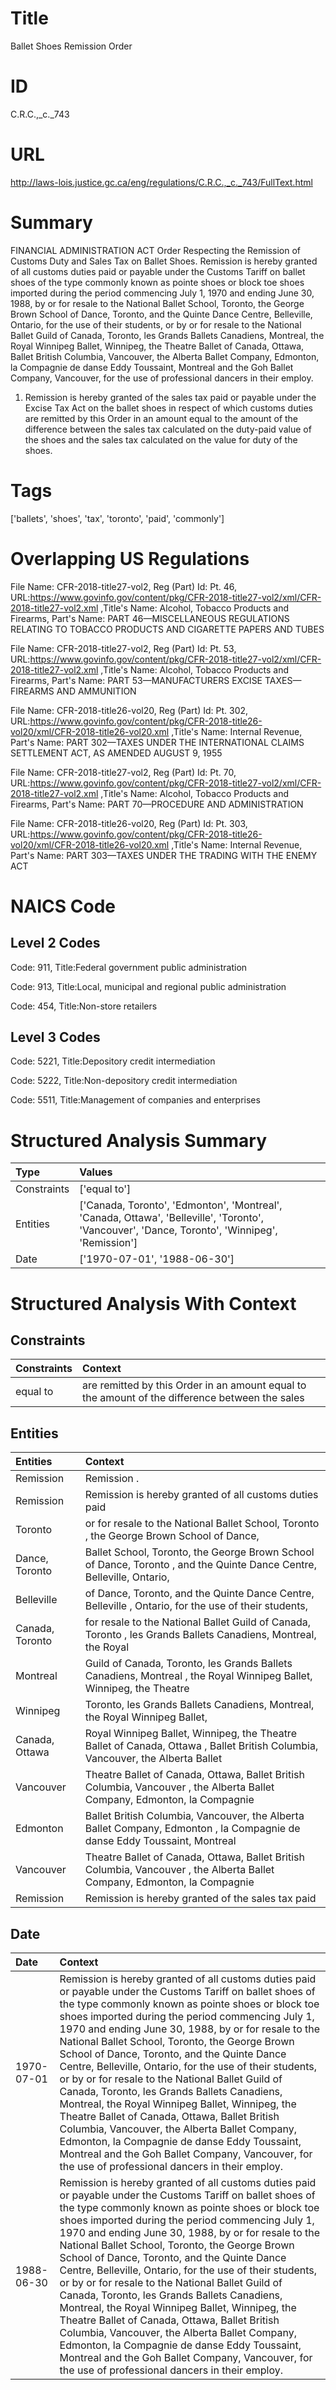 # Title
Ballet Shoes Remission Order


# ID
C.R.C.,_c._743

# URL
http://laws-lois.justice.gc.ca/eng/regulations/C.R.C.,_c._743/FullText.html


# Summary
FINANCIAL ADMINISTRATION ACT Order Respecting the Remission of Customs Duty and Sales Tax on Ballet Shoes.
Remission is hereby granted of all customs duties paid or payable under the  Customs Tariff  on ballet shoes of the type commonly known as pointe shoes or block toe shoes imported during the period commencing July 1, 1970 and ending June 30, 1988, by or for resale to the National Ballet School, Toronto, the George Brown School of Dance, Toronto, and the Quinte Dance Centre, Belleville, Ontario, for the use of their students, or by or for resale to the National Ballet Guild of Canada, Toronto, les Grands Ballets Canadiens, Montreal, the Royal Winnipeg Ballet, Winnipeg, the Theatre Ballet of Canada, Ottawa, Ballet British Columbia, Vancouver, the Alberta Ballet Company, Edmonton, la Compagnie de danse Eddy Toussaint, Montreal and the Goh Ballet Company, Vancouver, for the use of professional dancers in their employ.
1. Remission is hereby granted of the sales tax paid or payable under the  Excise Tax Act  on the ballet shoes in respect of which customs duties are remitted by this Order in an amount equal to the amount of the difference between the sales tax calculated on the duty-paid value of the shoes and the sales tax calculated on the value for duty of the shoes.


# Tags
['ballets', 'shoes', 'tax', 'toronto', 'paid', 'commonly']


# Overlapping US Regulations
File Name: CFR-2018-title27-vol2, Reg (Part) Id: Pt. 46, URL:https://www.govinfo.gov/content/pkg/CFR-2018-title27-vol2/xml/CFR-2018-title27-vol2.xml
,Title's Name: Alcohol, Tobacco Products and Firearms, Part's Name: PART 46—MISCELLANEOUS REGULATIONS RELATING TO TOBACCO PRODUCTS AND CIGARETTE PAPERS AND TUBES

File Name: CFR-2018-title27-vol2, Reg (Part) Id: Pt. 53, URL:https://www.govinfo.gov/content/pkg/CFR-2018-title27-vol2/xml/CFR-2018-title27-vol2.xml
,Title's Name: Alcohol, Tobacco Products and Firearms, Part's Name: PART 53—MANUFACTURERS EXCISE TAXES—FIREARMS AND AMMUNITION

File Name: CFR-2018-title26-vol20, Reg (Part) Id: Pt. 302, URL:https://www.govinfo.gov/content/pkg/CFR-2018-title26-vol20/xml/CFR-2018-title26-vol20.xml
,Title's Name: Internal Revenue, Part's Name: PART 302—TAXES UNDER THE INTERNATIONAL CLAIMS SETTLEMENT ACT, AS AMENDED AUGUST 9, 1955

File Name: CFR-2018-title27-vol2, Reg (Part) Id: Pt. 70, URL:https://www.govinfo.gov/content/pkg/CFR-2018-title27-vol2/xml/CFR-2018-title27-vol2.xml
,Title's Name: Alcohol, Tobacco Products and Firearms, Part's Name: PART 70—PROCEDURE AND ADMINISTRATION

File Name: CFR-2018-title26-vol20, Reg (Part) Id: Pt. 303, URL:https://www.govinfo.gov/content/pkg/CFR-2018-title26-vol20/xml/CFR-2018-title26-vol20.xml
,Title's Name: Internal Revenue, Part's Name: PART 303—TAXES UNDER THE TRADING WITH THE ENEMY ACT




# NAICS Code
## Level 2 Codes
Code: 911, Title:Federal government public administration

Code: 913, Title:Local, municipal and regional public administration

Code: 454, Title:Non-store retailers




## Level 3 Codes
Code: 5221, Title:Depository credit intermediation

Code: 5222, Title:Non-depository credit intermediation

Code: 5511, Title:Management of companies and enterprises







# Structured Analysis Summary
| Type        | Values                                                                                                                                         |
|:------------|:-----------------------------------------------------------------------------------------------------------------------------------------------|
| Constraints | ['equal to']                                                                                                                                   |
| Entities    | ['Canada, Toronto', 'Edmonton', 'Montreal', 'Canada, Ottawa', 'Belleville', 'Toronto', 'Vancouver', 'Dance, Toronto', 'Winnipeg', 'Remission'] |
| Date        | ['1970-07-01', '1988-06-30']                                                                                                                   |


# Structured Analysis With Context
 


## Constraints
| Constraints   | Context                                                                                         |
|:--------------|:------------------------------------------------------------------------------------------------|
| equal to      | are remitted by this Order in an amount equal to the amount of the difference between the sales |


## Entities
| Entities        | Context                                                                                                                        |
|:----------------|:-------------------------------------------------------------------------------------------------------------------------------|
| Remission       | Remission .                                                                                                                    |
| Remission       | Remission is hereby granted of all customs duties paid                                                                         |
| Toronto         | or for resale to the National Ballet School, Toronto , the George Brown School of Dance,                                       |
| Dance, Toronto  | Ballet School, Toronto, the George Brown School of Dance, Toronto , and the Quinte Dance Centre, Belleville, Ontario,          |
| Belleville      | of Dance, Toronto, and the Quinte Dance Centre, Belleville , Ontario, for the use of their students,                           |
| Canada, Toronto | for resale to the National Ballet Guild of Canada, Toronto , les Grands Ballets Canadiens, Montreal, the Royal                 |
| Montreal        | Guild of Canada, Toronto, les Grands Ballets Canadiens, Montreal , the Royal Winnipeg Ballet, Winnipeg, the Theatre            |
| Winnipeg        | Toronto, les Grands Ballets Canadiens, Montreal, the Royal Winnipeg  Ballet,                                                   |
| Canada, Ottawa  | Royal Winnipeg Ballet, Winnipeg, the Theatre Ballet of Canada, Ottawa , Ballet British Columbia, Vancouver, the Alberta Ballet |
| Vancouver       | Theatre Ballet of Canada, Ottawa, Ballet British Columbia, Vancouver , the Alberta Ballet Company, Edmonton, la Compagnie      |
| Edmonton        | Ballet British Columbia, Vancouver, the Alberta Ballet Company, Edmonton , la Compagnie de danse Eddy Toussaint, Montreal      |
| Vancouver       | Theatre Ballet of Canada, Ottawa, Ballet British Columbia, Vancouver , the Alberta Ballet Company, Edmonton, la Compagnie      |
| Remission       | Remission is hereby granted of the sales tax paid                                                                              |


## Date
| Date       | Context                                                                                                                                                                                                                                                                                                                                                                                                                                                                                                                                                                                                                                                                                                                                                                                                                                                   |
|:-----------|:----------------------------------------------------------------------------------------------------------------------------------------------------------------------------------------------------------------------------------------------------------------------------------------------------------------------------------------------------------------------------------------------------------------------------------------------------------------------------------------------------------------------------------------------------------------------------------------------------------------------------------------------------------------------------------------------------------------------------------------------------------------------------------------------------------------------------------------------------------|
| 1970-07-01 | Remission is hereby granted of all customs duties paid or payable under the  Customs Tariff  on ballet shoes of the type commonly known as pointe shoes or block toe shoes imported during the period commencing July 1, 1970 and ending June 30, 1988, by or for resale to the National Ballet School, Toronto, the George Brown School of Dance, Toronto, and the Quinte Dance Centre, Belleville, Ontario, for the use of their students, or by or for resale to the National Ballet Guild of Canada, Toronto, les Grands Ballets Canadiens, Montreal, the Royal Winnipeg Ballet, Winnipeg, the Theatre Ballet of Canada, Ottawa, Ballet British Columbia, Vancouver, the Alberta Ballet Company, Edmonton, la Compagnie de danse Eddy Toussaint, Montreal and the Goh Ballet Company, Vancouver, for the use of professional dancers in their employ. |
| 1988-06-30 | Remission is hereby granted of all customs duties paid or payable under the  Customs Tariff  on ballet shoes of the type commonly known as pointe shoes or block toe shoes imported during the period commencing July 1, 1970 and ending June 30, 1988, by or for resale to the National Ballet School, Toronto, the George Brown School of Dance, Toronto, and the Quinte Dance Centre, Belleville, Ontario, for the use of their students, or by or for resale to the National Ballet Guild of Canada, Toronto, les Grands Ballets Canadiens, Montreal, the Royal Winnipeg Ballet, Winnipeg, the Theatre Ballet of Canada, Ottawa, Ballet British Columbia, Vancouver, the Alberta Ballet Company, Edmonton, la Compagnie de danse Eddy Toussaint, Montreal and the Goh Ballet Company, Vancouver, for the use of professional dancers in their employ. |


